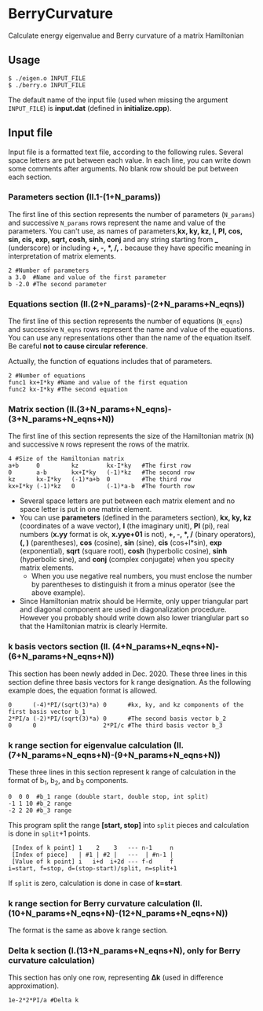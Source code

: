 # BerryCurvature
Calculate energy eigenvalue and Berry curvature of a matrix Hamiltonian

## Usage
```
$ ./eigen.o INPUT_FILE
$ ./berry.o INPUT_FILE
```
The default name of the input file (used when missing the argument ```INPUT_FILE```) is **input.dat** (defined in **initialize.cpp**).

## Input file
Input file is a formatted text file, according to the following rules.
Several space letters are put between each value.
In each line, you can write down some comments after arguments.
No blank row should be put between each section.

### Parameters section (ll.1-(1+N_params))
The first line of this section represents the number of parameters (```N_params```) and successive ```N_params``` rows represent the name and value of the parameters.
You can't use, as names of parameters,**kx, ky, kz, I, PI, cos, sin, cis, exp, sqrt, cosh, sinh, conj** and any string starting from **\_** (underscore) or including **+, -, \*, /, .** because they have specific meaning in interpretation of matrix elements.
```
2 #Number of parameters
a 3.0  #Name and value of the first parameter
b -2.0 #The second parameter
```

### Equations section (ll.(2+N_params)-(2+N_params+N_eqns))
The first line of this section represents the number of equations (```N_eqns```) and successive ```N_eqns``` rows represent the name and value of the equations.
You can use any representations other than the name of the equation itself.
Be careful **not to cause circular reference**.

Actually, the function of equations includes that of parameters.
```
2 #Number of equations
func1 kx+I*ky #Name and value of the first equation
func2 kx-I*ky #The second equation
```

### Matrix section (ll.(3+N_params+N_eqns)-(3+N_params+N_eqns+N))
The first line of this section represents the size of the Hamiltonian matrix (```N```) and successive ```N``` rows represent the rows of the matrix.
```
4 #Size of the Hamiltonian matrix
a+b     0         kz        kx-I*ky   #The first row
0       a-b       kx+I*ky   (-1)*kz   #The second row
kz      kx-I*ky   (-1)*a+b  0         #The third row
kx+I*ky (-1)*kz   0         (-1)*a-b  #The fourth row
```
- Several space letters are put between each matrix element and no space letter is put in one matrix element.
- You can use **parameters** (defined in the parameters section), **kx, ky, kz** (coordinates of a wave vector), **I** (the imaginary unit), **PI** (pi), real numbers (**x.yy** format is ok, **x.yye+01** is not), **+, -, \*, /** (binary operators), **(, )** (parentheses), **cos** (cosine), **sin** (sine), **cis** (cos+I\*sin), **exp** (exponential), **sqrt** (square root), **cosh** (hyperbolic cosine), **sinh** (hyperbolic sine), and **conj** (complex conjugate) when you specity matrix elements.
  - When you use negative real numbers, you must enclose the number by parentheses to distinguish it from a minus operator (see the above example).
- Since Hamiltonian matrix should be Hermite, only upper triangular part and diagonal component are used in diagonalization procedure. However you probably should write down also lower trianglular part so that the Hamiltonian matrix is clearly Hermite.

### k basis vectors section (ll. (4+N_params+N_eqns+N)-(6+N_params+N_eqns+N))
This section has been newly added in Dec. 2020.
These three lines in this section define three basis vectors for k range designation.
As the following example does, the equation format is allowed.
```
0      (-4)*PI/(sqrt(3)*a) 0      #kx, ky, and kz components of the first basis vector b_1
2*PI/a (-2)*PI/(sqrt(3)*a) 0      #The second basis vector b_2
0      0                   2*PI/c #The third basis vector b_3
```

### k range section for eigenvalue calculation (ll.(7+N_params+N_eqns+N)-(9+N_params+N_eqns+N))
These three lines in this section represent k range of calculation in the format of b<sub>1</sub>, b<sub>2</sub>, and b<sub>3</sub> components.
```
0  0 0  #b_1 range (double start, double stop, int split)
-1 1 10 #b_2 range
-2 2 20 #b_3 range
```
This program split the range **[start, stop]** into ```split``` pieces and calculation is done in ```split```+1 points.
```
 [Index of k point] 1    2    3   --- n-1     n 
 [Index of piece]   | #1 | #2 |   ---  | #n-1 | 
 [Value of k point] i   i+d  i+2d --- f-d     f 
i=start, f=stop, d=(stop-start)/split, n=split+1
```
If ```split``` is zero, calculation is done in case of **k=start**.

### k range section for Berry curvature calculation (ll.(10+N_params+N_eqns+N)-(12+N_params+N_eqns+N))
The format is the same as above k range section.

### Delta k section (l.(13+N_params+N_eqns+N), only for Berry curvature calculation)
This section has only one row, representing **&Delta;k** (used in difference approximation).
```
1e-2*2*PI/a #Delta k
```
